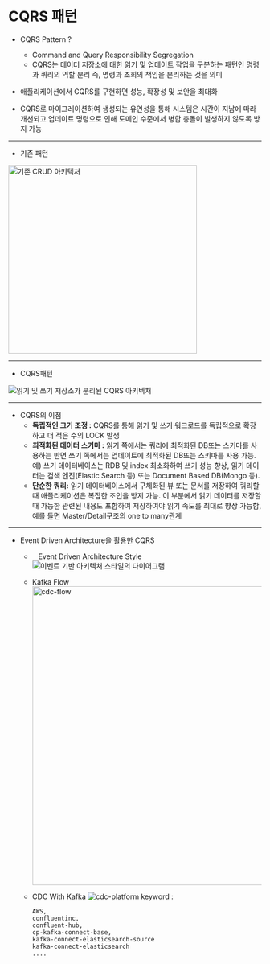 # CQRS 패턴

* CQRS Pattern ?
  
  - Command and Query Responsibility Segregation
  - CQRS는 데이터 저장소에 대한 읽기 및 업데이트 작업을 구분하는 패턴인 명령과 쿼리의 역할 분리 즉, 명령과 조회의 책임을 분리하는 것을 의미

* 애플리케이션에서 CQRS를 구현하면 성능, 확장성 및 보안을 최대화

* CQRS로 마이그레이션하여 생성되는 유연성을 통해 시스템은 시간이 지남에 따라 개선되고 업데이트 명령으로 인해 도메인 수준에서 병합 충돌이 발생하지 않도록 방지 가능

---

* 기존 패턴

<img title="" src="https://docs.microsoft.com/ko-kr/azure/architecture/patterns/_images/command-and-query-responsibility-segregation-cqrs-tradition-crud.png" alt="기존 CRUD 아키텍처" width="375"> 

---

* CQRS패턴

![읽기 및 쓰기 저장소가 분리된 CQRS 아키텍처](https://docs.microsoft.com/ko-kr/azure/architecture/patterns/_images/command-and-query-responsibility-segregation-cqrs-separate-stores.png)

---

* CQRS의 이점
  - **독립적인 크기 조정 :** CQRS를 통해 읽기 및 쓰기 워크로드를 독립적으로 확장하고 더 적은 수의 LOCK 발생
  - **최적화된 데이터 스키마 :** 읽기 쪽에서는 쿼리에 최적화된 DB또는 스키마를 사용하는 반면 쓰기 쪽에서는 업데이트에 최적화된 DB또는 스키마를 사용 가능.예) 쓰기 데이터베이스는 RDB 및 index 최소화하여 쓰기 성능 향상, 읽기 데이터는 검색 엔진(Elastic Search 등) 또는 Document Based DB(Mongo 등).
  - **단순한 쿼리:** 읽기 데이터베이스에서 구체화된 뷰 또는 문서를 저장하여 쿼리할 때 애플리케이션은 복잡한 조인을 방지 가능.
    이 부분에서 읽기 데이터를 저장할때 가능한 관련된 내용도 포함하여 저장하여야 읽기 속도를 최대로 향상 가능함, 예를 들면 Master/Detail구조의 one to many관계

-----

* Event Driven Architecture을 활용한 CQRS
  *    Event Driven Architecture Style
       ![이벤트 기반 아키텍처 스타일의 다이어그램](https://docs.microsoft.com/ko-kr/azure/architecture/guide/architecture-styles/images/event-driven.svg)
  * Kafka Flow
    <img title="" src="https://hyperconnect.github.io/assets/2021-01-04-cdc-platform/cdc-flow.png" alt="cdc-flow" width="595">
  * CDC With Kafka
    ![cdc-platform](https://hyperconnect.github.io/assets/2021-01-04-cdc-platform/cdc-platform.png)
    keyword : 
    
    ```
    AWS,
    confluentinc,
    confluent-hub, 
    cp-kafka-connect-base, 
    kafka-connect-elasticsearch-source
    kafka-connect-elasticsearch
    ....
    ```